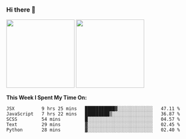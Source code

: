 ### Hi there 👋

<!--
**nestor22/nestor22** is a ✨ _special_ ✨ repository because its `README.md` (this file) appears on your GitHub profile.

Here are some ideas to get you started:

- 🔭 I’m currently working on ...
- 🌱 I’m currently learning ...
- 👯 I’m looking to collaborate on ...
- 🤔 I’m looking for help with ...
- 💬 Ask me about ...
- 📫 How to reach me: ...
- 😄 Pronouns: ...
- ⚡ Fun fact: ...
-->


<img height="180em" src="https://github-readme-stats.vercel.app/api?username=nestor22&show_icons=true&hide_border=true&&count_private=true&include_all_commits=true&theme=radical" />
<img height="180em" src="https://github-readme-stats.vercel.app/api/top-langs/?username=nestor22&layout=compact)](https://github.com/anuraghazra/github-readme-stats" />



**This Week I Spent My Time On:**
<!--START_SECTION:waka-->
```text
JSX          9 hrs 25 mins   ███████████▓░░░░░░░░░░░░░   47.11 % 
JavaScript   7 hrs 22 mins   █████████▒░░░░░░░░░░░░░░░   36.87 % 
SCSS         54 mins         █░░░░░░░░░░░░░░░░░░░░░░░░   04.57 % 
Text         29 mins         ▓░░░░░░░░░░░░░░░░░░░░░░░░   02.45 % 
Python       28 mins         ▓░░░░░░░░░░░░░░░░░░░░░░░░   02.40 % 
```
<!--END_SECTION:waka-->


